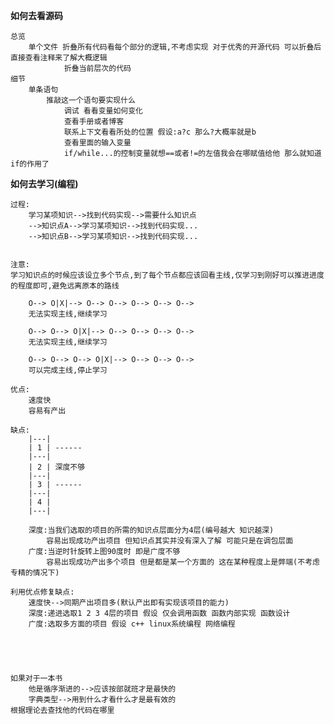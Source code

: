 **如何去看源码** 

    总览
        单个文件 折叠所有代码看每个部分的逻辑,不考虑实现 对于优秀的开源代码 可以折叠后直接查看注释来了解大概逻辑
                折叠当前层次的代码
    细节
        单条语句    
            推敲这一个语句要实现什么
                调试 看看变量如何变化
                查看手册或者博客
                联系上下文看看所处的位置 假设:a?c 那么?大概率就是b
                查看里面的输入变量
                if/while...的控制变量就想==或者!=的左值我会在哪赋值给他 那么就知道if的作用了


**如何去学习(编程)** 



    过程:
        学习某项知识-->找到代码实现-->需要什么知识点                         
        -->知识点A-->学习某项知识-->找到代码实现...  
        -->知识点B-->学习某项知识-->找到代码实现...


    注意: 
    学习知识点的时候应该设立多个节点,到了每个节点都应该回看主线,仅学习到刚好可以推进进度的程度即可,避免远离原本的路线

        O--> O|X|--> O--> O--> O--> O--> O--> 
        无法实现主线,继续学习

        O--> O--> O|X|--> O--> O--> O--> O--> 
        无法实现主线,继续学习 

        O--> O--> O--> O|X|--> O--> O--> O--> 
        可以完成主线,停止学习

    优点:
        速度快
        容易有产出

    缺点:
        |---|
        | 1 | ------
        |---|
        | 2 | 深度不够
        |---|
        | 3 | ------
        |---|
        | 4 |
        |---|

        深度:当我们选取的项目的所需的知识点层面分为4层(编号越大 知识越深)
            容易出现成功产出项目 但知识点其实并没有深入了解 可能只是在调包层面
        广度:当逆时针旋转上图90度时 即是广度不够
            容易出现成功产出多个项目 但是都是某一个方面的 这在某种程度上是弊端(不考虑专精的情况下) 

    利用优点修复缺点:
        速度快-->同期产出项目多(默认产出即有实现该项目的能力)
        深度:递进选取1 2 3 4层的项目 假设 仅会调用函数 函数内部实现 函数设计 
        广度:选取多方面的项目 假设 c++ linux系统编程 网络编程 
        

      


    如果对于一本书
        他是循序渐进的-->应该按部就班才是最快的
        字典类型-->用到什么才看什么才是最有效的
    根据理论去查找他的代码在哪里
